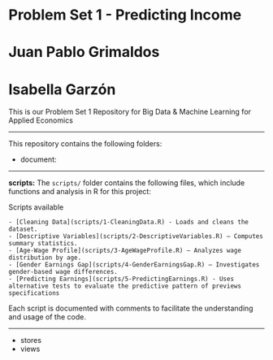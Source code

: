 # Problem Set 1 - Predicting Income 
# Juan Pablo Grimaldos 
# Isabella Garzón 

This is our Problem Set 1 Repository for Big Data & Machine Learning for Applied Economics

---

This repository contains the following folders: 

- document:
---

**scripts:**
  The `scripts/` folder contains the following files, which include functions and analysis in R for this project:

Scripts available
     
    - [Cleaning Data](scripts/1-CleaningData.R) - Loads and cleans the dataset.  
    - [Descriptive Variables](scripts/2-DescriptiveVariables.R) – Computes summary statistics.  
    - [Age-Wage Profile](scripts/3-AgeWageProfile.R) – Analyzes wage distribution by age.  
    - [Gender Earnings Gap](scripts/4-GenderEarningsGap.R) – Investigates gender-based wage differences.
    - [Predicting Earnings](scripts/5-PredictingEarnings.R) - Uses alternative tests to evaluate the predictive pattern of previews specifications

Each script is documented with comments to facilitate the understanding and usage of the code.

---

- stores
- views 



